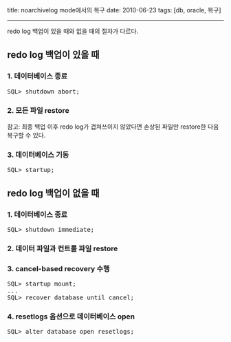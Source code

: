 title: noarchivelog mode에서의 복구
date: 2010-06-23
tags: [db, oracle, 복구]

---
redo log 백업이 있을 때와 없을 때의 절차가 다르다.
<!--more-->

## redo log 백업이 있을 때
### 1. 데이터베이스 종료
<pre class="console">
SQL> shutdown abort;
</pre>

### 2. 모든 파일 restore
참고: 최종 백업 이후 redo log가 겹쳐쓰이지 않았다면 손상된 파일만 restore한 다음 복구할 수 있다.

### 3. 데이터베이스 기동
<pre class="console">
SQL> startup;
</pre>

## redo log 백업이 없을 때
### 1. 데이터베이스 종료
<pre class="console">
SQL> shutdown immediate;
</pre>

### 2. 데이터 파일과 컨트롤 파일 restore

### 3. cancel-based recovery 수행
<pre class="console">
SQL> startup mount;
...
SQL> recover database until cancel;
</pre>

### 4. resetlogs 옵션으로 데이터베이스 open
<pre class="console">
SQL> alter database open resetlogs;
</pre>
